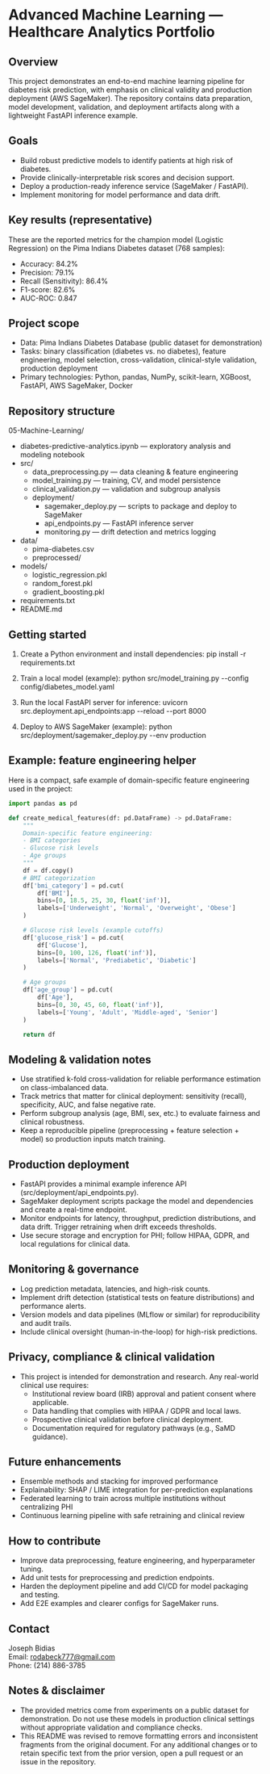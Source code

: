 # Advanced Machine Learning — Healthcare Analytics Portfolio

Overview
--------
This project demonstrates an end-to-end machine learning pipeline for diabetes risk prediction, with emphasis on clinical validity and production deployment (AWS SageMaker). The repository contains data preparation, model development, validation, and deployment artifacts along with a lightweight FastAPI inference example.

Goals
-----
- Build robust predictive models to identify patients at high risk of diabetes.
- Provide clinically-interpretable risk scores and decision support.
- Deploy a production-ready inference service (SageMaker / FastAPI).
- Implement monitoring for model performance and data drift.

Key results (representative)
----------------------------
These are the reported metrics for the champion model (Logistic Regression) on the Pima Indians Diabetes dataset (768 samples):
- Accuracy: 84.2%
- Precision: 79.1%
- Recall (Sensitivity): 86.4%
- F1-score: 82.6%
- AUC-ROC: 0.847

Project scope
-------------
- Data: Pima Indians Diabetes Database (public dataset for demonstration)
- Tasks: binary classification (diabetes vs. no diabetes), feature engineering, model selection, cross-validation, clinical-style validation, production deployment
- Primary technologies: Python, pandas, NumPy, scikit-learn, XGBoost, FastAPI, AWS SageMaker, Docker

Repository structure
--------------------
05-Machine-Learning/
- diabetes-predictive-analytics.ipynb      — exploratory analysis and modeling notebook
- src/
  - data_preprocessing.py                  — data cleaning & feature engineering
  - model_training.py                      — training, CV, and model persistence
  - clinical_validation.py                 — validation and subgroup analysis
  - deployment/
    - sagemaker_deploy.py                  — scripts to package and deploy to SageMaker
    - api_endpoints.py                     — FastAPI inference server
    - monitoring.py                        — drift detection and metrics logging
- data/
  - pima-diabetes.csv
  - preprocessed/
- models/
  - logistic_regression.pkl
  - random_forest.pkl
  - gradient_boosting.pkl
- requirements.txt
- README.md

Getting started
---------------
1. Create a Python environment and install dependencies:
   pip install -r requirements.txt

2. Train a local model (example):
   python src/model_training.py --config config/diabetes_model.yaml

3. Run the local FastAPI server for inference:
   uvicorn src.deployment.api_endpoints:app --reload --port 8000

4. Deploy to AWS SageMaker (example):
   python src/deployment/sagemaker_deploy.py --env production

Example: feature engineering helper
-----------------------------------
Here is a compact, safe example of domain-specific feature engineering used in the project:

```python
import pandas as pd

def create_medical_features(df: pd.DataFrame) -> pd.DataFrame:
    """
    Domain-specific feature engineering:
    - BMI categories
    - Glucose risk levels
    - Age groups
    """
    df = df.copy()
    # BMI categorization
    df['bmi_category'] = pd.cut(
        df['BMI'],
        bins=[0, 18.5, 25, 30, float('inf')],
        labels=['Underweight', 'Normal', 'Overweight', 'Obese']
    )

    # Glucose risk levels (example cutoffs)
    df['glucose_risk'] = pd.cut(
        df['Glucose'],
        bins=[0, 100, 126, float('inf')],
        labels=['Normal', 'Prediabetic', 'Diabetic']
    )

    # Age groups
    df['age_group'] = pd.cut(
        df['Age'],
        bins=[0, 30, 45, 60, float('inf')],
        labels=['Young', 'Adult', 'Middle-aged', 'Senior']
    )

    return df
```

Modeling & validation notes
--------------------------
- Use stratified k-fold cross-validation for reliable performance estimation on class-imbalanced data.
- Track metrics that matter for clinical deployment: sensitivity (recall), specificity, AUC, and false negative rate.
- Perform subgroup analysis (age, BMI, sex, etc.) to evaluate fairness and clinical robustness.
- Keep a reproducible pipeline (preprocessing + feature selection + model) so production inputs match training.

Production deployment
---------------------
- FastAPI provides a minimal example inference API (src/deployment/api_endpoints.py).
- SageMaker deployment scripts package the model and dependencies and create a real-time endpoint.
- Monitor endpoints for latency, throughput, prediction distributions, and data drift. Trigger retraining when drift exceeds thresholds.
- Use secure storage and encryption for PHI; follow HIPAA, GDPR, and local regulations for clinical data.

Monitoring & governance
-----------------------
- Log prediction metadata, latencies, and high-risk counts.
- Implement drift detection (statistical tests on feature distributions) and performance alerts.
- Version models and data pipelines (MLflow or similar) for reproducibility and audit trails.
- Include clinical oversight (human-in-the-loop) for high-risk predictions.

Privacy, compliance & clinical validation
----------------------------------------
- This project is intended for demonstration and research. Any real-world clinical use requires:
  - Institutional review board (IRB) approval and patient consent where applicable.
  - Data handling that complies with HIPAA / GDPR and local laws.
  - Prospective clinical validation before clinical deployment.
  - Documentation required for regulatory pathways (e.g., SaMD guidance).

Future enhancements
-------------------
- Ensemble methods and stacking for improved performance
- Explainability: SHAP / LIME integration for per-prediction explanations
- Federated learning to train across multiple institutions without centralizing PHI
- Continuous learning pipeline with safe retraining and clinical review

How to contribute
-----------------
- Improve data preprocessing, feature engineering, and hyperparameter tuning.
- Add unit tests for preprocessing and prediction endpoints.
- Harden the deployment pipeline and add CI/CD for model packaging and testing.
- Add E2E examples and clearer configs for SageMaker runs.

Contact
-------
Joseph Bidias  
Email: rodabeck777@gmail.com  
Phone: (214) 886-3785

Notes & disclaimer
------------------
- The provided metrics come from experiments on a public dataset for demonstration. Do not use these models in production clinical settings without appropriate validation and compliance checks.
- This README was revised to remove formatting errors and inconsistent fragments from the original document. For any additional changes or to retain specific text from the prior version, open a pull request or an issue in the repository.
